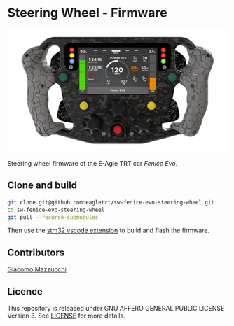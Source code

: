 # Steering Wheel - Firmware

![Steering Wheel Render MockUp](./docs/SteeringWheel.png)

Steering wheel firmware of the E-Agle TRT car <em>Fenice Evo</em>.

## Clone and build

```bash
git clone git@github.com:eagletrt/sw-fenice-evo-steering-wheel.git
cd sw-fenice-evo-steering-wheel
git pull --recurse-submodules
```

Then use the [stm32 vscode extension](https://marketplace.visualstudio.com/items?itemName=bmd.stm32-for-vscode) to build and flash the firmware.

## Contributors

[Giacomo Mazzucchi](https://github.com/tzarjakob)

## Licence

This repository is released under GNU AFFERO GENERAL PUBLIC LICENSE Version 3. See [LICENSE](./LICENSE) for more details.
